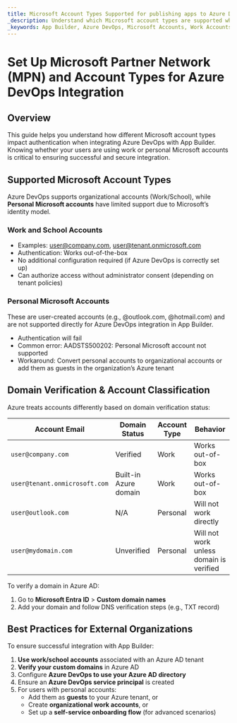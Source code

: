```yaml
---
title: Microsoft Account Types Supported for publishing apps to Azure DevOps with App Builder
_description: Understand which Microsoft account types are supported when connecting Azure DevOps to App Builder, and how domain verification affects authentication and access.
_keywords: App Builder, Azure DevOps, Microsoft Accounts, Work Accounts, Personal Microsoft Accounts, Domain Verification, Azure AD, Authentication, Infragistics
---
```


# Set Up Microsoft Partner Network (MPN) and Account Types for Azure DevOps Integration

## Overview

This guide helps you understand how different Microsoft account types impact authentication when integrating Azure DevOps with App Builder. Knowing whether your users are using work or personal Microsoft accounts is critical to ensuring successful and secure integration.

## Supported Microsoft Account Types

Azure DevOps supports organizational accounts (Work/School), while **Personal Microsoft accounts** have limited support due to Microsoft’s identity model.

### Work and School Accounts

- Examples: user@company.com, user@tenant.onmicrosoft.com
- Authentication: Works out-of-the-box
- No additional configuration required (if Azure DevOps is correctly set up)
- Can authorize access without administrator consent (depending on tenant policies)

### Personal Microsoft Accounts

These are user-created accounts (e.g., @outlook.com, @hotmail.com) and are not supported directly for Azure DevOps integration in App Builder.

- Authentication will fail
- Common error: AADSTS500202: Personal Microsoft account not supported
- Workaround: Convert personal accounts to organizational accounts or add them as guests in the organization’s Azure tenant

## Domain Verification & Account Classification

Azure treats accounts differently based on domain verification status:

| **Account Email**             | **Domain Status**     | **Account Type** | **Behavior**                            |
| ----------------------------- | --------------------- | ---------------- | --------------------------------------- |
| `user@company.com`            | Verified              | Work             | Works out-of-box                        |
| `user@tenant.onmicrosoft.com` | Built-in Azure domain | Work             | Works out-of-box                        |
| `user@outlook.com`            | N/A                   | Personal         | Will not work directly                  |
| `user@mydomain.com`           | Unverified            | Personal         | Will not work unless domain is verified |

To verify a domain in Azure AD:

1. Go to **Microsoft Entra ID** > **Custom domain names**
2. Add your domain and follow DNS verification steps (e.g., TXT record)


## Best Practices for External Organizations

To ensure successful integration with App Builder:

1. **Use work/school accounts** associated with an Azure AD tenant
2. **Verify your custom domains** in Azure AD
3. Configure **Azure DevOps to use your Azure AD directory**
4. Ensure an **Azure DevOps service principal** is created
5. For users with personal accounts:
   * Add them as **guests** to your Azure tenant, or
   * Create **organizational work accounts**, or
   * Set up a **self-service onboarding flow** (for advanced scenarios)
